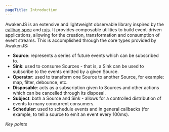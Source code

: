 ```yaml
---
pageTitle: Introduction
---
```


AwakenJS is an extensive and lightweight observable library inspired by the [callbag spec][callbag] and [rxjs][]. It provides composable utilities to build event-driven applications, allowing for the creation, transformation and consumption of event streams. This is accomplished through the core types provided by AwakenJS:

- **Source**: represents a series of future events which can be subscribed to.
- **Sink**: used to consume Sources - that is, a Sink can be used to subscribe to the events emitted by a given Source.
- **Operator**: used to transform one Source to another Source, for example: map, filter, debounce, etc.
- **Disposable**: acts as a subscription given to Sources and other actions which can be cancelled through its disposal.
- **Subject**: both a Source and Sink - allows for a controlled distribution of events to many concurrent consumers.
- **Scheduler**: used to schedule events and in general callbacks (for example, to tell a source to emit an event every 100ms).

[callbag]: https://staltz.com/why-we-need-callbags.html
[rxjs]: https://rxjs-dev.firebaseapp.com/guide/overview

<x-title>*Key points*</x-title>
